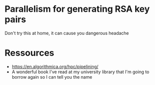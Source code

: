 # Parallelism for generating RSA key pairs


Don't try this at home, it can cause you dangerous headache 


# Ressources
- https://en.algorithmica.org/hpc/pipelining/
- A wonderful book I've read at my university library that I'm going to borrow again so I can tell you the name